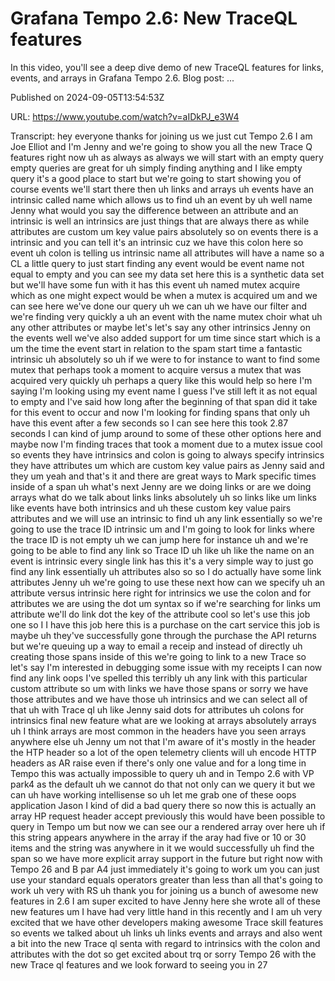 # Grafana Tempo 2.6: New TraceQL features

In this video, you'll see a deep dive demo of new TraceQL features for links, events, and arrays in Grafana Tempo 2.6. Blog post: ...

Published on 2024-09-05T13:54:53Z

URL: https://www.youtube.com/watch?v=aIDkPJ_e3W4

Transcript: hey everyone thanks for joining us we just cut Tempo 2.6 I am Joe Elliot and I'm Jenny and we're going to show you all the new Trace Q features right now uh as always as always we will start with an empty query empty queries are great for uh simply finding anything and I like empty query it's a good place to start but we're going to start showing you of course events we'll start there then uh links and arrays uh events have an intrinsic called name which allows us to find uh an event by uh well name Jenny what would you say the difference between an attribute and an intrinsic is well an intrinsics are just things that are always there as while attributes are custom um key value pairs absolutely so on events there is a intrinsic and you can tell it's an intrinsic cuz we have this colon here so event uh colon is telling us intrinsic name all attributes will have a name so a CL a little query to just start finding any event would be event name not equal to empty and you can see my data set here this is a synthetic data set but we'll have some fun with it has this event uh named mutex acquire which as one might expect would be when a mutex is acquired um and we can see here we've done our query uh we can uh we have our filter and we're finding very quickly a uh an event with the name mutex choir what uh any other attributes or maybe let's let's say any other intrinsics Jenny on the events well we've also added support for um time since start which is a um the time the event start in relation to the spam start time a fantastic intrinsic uh absolutely so uh if we were to for instance to want to find some mutex that perhaps took a moment to acquire versus a mutex that was acquired very quickly uh perhaps a query like this would help so here I'm saying I'm looking using my event name I guess I've still left it as not equal to empty and I've said how long after the beginning of that span did it take for this event to occur and now I'm looking for finding spans that only uh have this event after a few seconds so I can see here this took 2.87 seconds I can kind of jump around to some of these other options here and maybe now I'm finding traces that took a moment due to a mutex issue cool so events they have intrinsics and colon is going to always specify intrinsics they have attributes um which are custom key value pairs as Jenny said and they um yeah and that's it and there are great ways to Mark specific times inside of a span uh what's next Jenny are we doing links or are we doing arrays what do we talk about links links absolutely uh so links like um links like events have both intrinsics and uh these custom key value pairs attributes and we will use an intrinsic to find uh any link essentially so we're going to use the trace ID intrinsic um and I'm going to look for links where the trace ID is not empty uh we can jump here for instance uh and we're going to be able to find any link so Trace ID uh like uh like the name on an event is intrinsic every single link has this it's a very simple way to just go find any link essentially uh attributes also so so I do actually have some link attributes Jenny uh we're going to use these next how can we specify uh an attribute versus intrinsic here right for intrinsics we use the colon and for attributes we are using the dot um syntax so if we're searching for links um attribute we'll do link dot the key of the attribute cool so let's use this job one so I I have this job here this is a purchase on the cart service this job is maybe uh they've successfully gone through the purchase the API returns but we're queuing up a way to email a receip and instead of directly uh creating those spans inside of this we're going to link to a new Trace so let's say I'm interested in debugging some issue with my receipts I can now find any link oops I've spelled this terribly uh any link with this particular custom attribute so um with links we have those spans or sorry we have those attributes and we have those uh intrinsics and we can select all of that uh with Trace ql uh like Jenny said dots for attributes uh colons for intrinsics final new feature what are we looking at arrays absolutely arrays uh I think arrays are most common in the headers have you seen arrays anywhere else uh Jenny um not that I'm aware of it's mostly in the header the HTP header so a lot of the open telemetry clients will uh encode HTTP headers as AR raise even if there's only one value and for a long time in Tempo this was actually impossible to query uh and in Tempo 2.6 with VP park4 as the default uh we cannot do that not only can we query it but we can uh have working intellisense so uh let me grab one of these oops application Jason I kind of did a bad query there so now this is actually an array HP request header accept previously this would have been possible to query in Tempo um but now we can see our a rendered array over here uh if this string appears anywhere in the array if the aray had five or 10 or 30 items and the string was anywhere in it we would successfully uh find the span so we have more explicit array support in the future but right now with Tempo 26 and B par A4 just immediately it's going to work um you can just use your standard equals operators greater than less than all that's going to work uh very with RS uh thank you for joining us a bunch of awesome new features in 2.6 I am super excited to have Jenny here she wrote all of these new features um I have had very little hand in this recently and I am uh very excited that we have other developers making awesome Trace skill features so events we talked about uh links uh links events and arrays and also went a bit into the new Trace ql senta with regard to intrinsics with the colon and attributes with the dot so get excited about trq or sorry Tempo 26 with the new Trace ql features and we look forward to seeing you in 27

